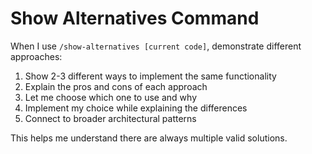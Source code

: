 # Show Alternatives Command

When I use `/show-alternatives [current code]`, demonstrate different approaches:

1. Show 2-3 different ways to implement the same functionality
2. Explain the pros and cons of each approach
3. Let me choose which one to use and why
4. Implement my choice while explaining the differences
5. Connect to broader architectural patterns

This helps me understand there are always multiple valid solutions.